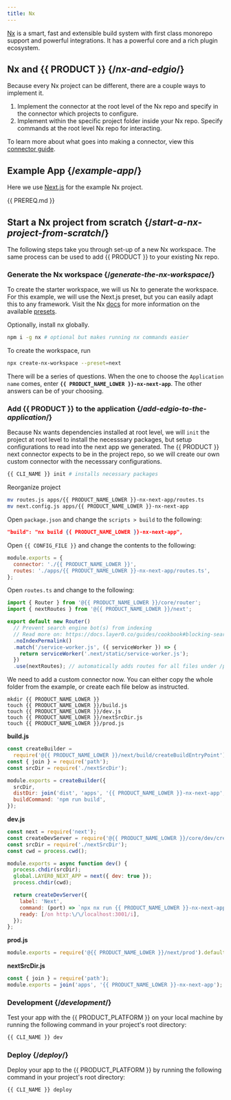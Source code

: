 ```yaml
---
title: Nx
---
```


[Nx](https://nx.dev/) is a smart, fast and extensible build system with first class monorepo support and powerful integrations. It has a powerful core and a rich plugin ecosystem.

## Nx and {{ PRODUCT }} {/*nx-and-edgio*/}

Because every Nx project can be different, there are a couple ways to implement it.

1. Implement the connector at the root level of the Nx repo and specify in the connector which projects to configure.
2. Implement within the specific project folder inside your Nx repo. Specify commands at the root level Nx repo for interacting.

To learn more about what goes into making a connector, view this [connector guide](/guides/connectors).

## Example App {/*example-app*/}

Here we use [Next.js](https://nextjs.org/) for the example Nx project.

<ExampleButtons
  title="Nx"
  siteUrl="https://layer0-docs-layer0-nx-example-default.layer0-limelight.link"
  repoUrl="https://github.com/layer0-docs/layer0-nx-example" 
  deployFromRepo />

{{ PREREQ.md }}

## Start a Nx project from scratch {/*start-a-nx-project-from-scratch*/}

The following steps take you through set-up of a new Nx workspace. The same process can be used to add {{ PRODUCT }} to your existing Nx repo.

### Generate the Nx workspace {/*generate-the-nx-workspace*/}

To create the starter workspace, we will us Nx to generate the workspace. For this example, we will use the Next.js preset, but you can easily adapt this to any framework. Visit the Nx [docs](https://nx.dev/getting-started/intro) for more information on the available [presets](https://nx.dev/cli/create-nx-workspace#preset).

Optionally, install nx globally.

```bash
npm i -g nx # optional but makes running nx commands easier
```

To create the workspace, run

```bash
npx create-nx-workspace --preset=next
```

There will be a series of questions. When the one to choose the `Application name` comes, enter __`{{ PRODUCT_NAME_LOWER }}-nx-next-app`__. The other answers can be of your choosing.

### Add {{ PRODUCT }} to the application {/*add-edgio-to-the-application*/}

Because Nx wants dependencies installed at root level, we will `init` the project at root level to install the necesssary packages, but setup configurations to read into the next app we generated. The {{ PRODUCT }} next connector expects to be in the project repo, so we will create our own custom connector with the necesssary configurations.

```bash
{{ CLI_NAME }} init # installs necessary packages
```

Reorganize project

```bash
mv routes.js apps/{{ PRODUCT_NAME_LOWER }}-nx-next-app/routes.ts
mv next.config.js apps/{{ PRODUCT_NAME_LOWER }}-nx-next-app
```

Open `package.json` and change the `scripts > build` to the following:

```json
"build": "nx build {{ PRODUCT_NAME_LOWER }}-nx-next-app",
```

Open `{{ CONFIG_FILE }}` and change the contents to the following:

```js
module.exports = {
  connector: './{{ PRODUCT_NAME_LOWER }}',
  routes: './apps/{{ PRODUCT_NAME_LOWER }}-nx-next-app/routes.ts',
};
```

Open `routes.ts` and change to the following:

```js
import { Router } from '@{{ PRODUCT_NAME_LOWER }}/core/router';
import { nextRoutes } from '@{{ PRODUCT_NAME_LOWER }}/next';

export default new Router()
  // Prevent search engine bot(s) from indexing
  // Read more on: https://docs.layer0.co/guides/cookbook#blocking-search-engine-crawlers
  .noIndexPermalink()
  .match('/service-worker.js', ({ serviceWorker }) => {
    return serviceWorker('.next/static/service-worker.js');
  })
  .use(nextRoutes); // automatically adds routes for all files under /pages
```

We need to add a custom connector now. You can either copy the whole folder from the example, or create each file below as instructed.

```
mkdir {{ PRODUCT_NAME_LOWER }}
touch {{ PRODUCT_NAME_LOWER }}/build.js
touch {{ PRODUCT_NAME_LOWER }}/dev.js
touch {{ PRODUCT_NAME_LOWER }}/nextSrcDir.js
touch {{ PRODUCT_NAME_LOWER }}/prod.js
```

__build.js__
```js
const createBuilder =
  require('@{{ PRODUCT_NAME_LOWER }}/next/build/createBuildEntryPoint').default;
const { join } = require('path');
const srcDir = require('./nextSrcDir');

module.exports = createBuilder({
  srcDir,
  distDir: join('dist', 'apps', '{{ PRODUCT_NAME_LOWER }}-nx-next-app', '.next'),
  buildCommand: 'npm run build',
});
```

__dev.js__
```js
const next = require('next');
const createDevServer = require('@{{ PRODUCT_NAME_LOWER }}/core/dev/createDevServer').default;
const srcDir = require('./nextSrcDir');
const cwd = process.cwd();

module.exports = async function dev() {
  process.chdir(srcDir);
  global.LAYER0_NEXT_APP = next({ dev: true });
  process.chdir(cwd);

  return createDevServer({
    label: 'Next',
    command: (port) => `npx nx run {{ PRODUCT_NAME_LOWER }}-nx-next-app:serve -- --port=${port}`,
    ready: [/on http:\/\/localhost:3001/i],
  });
};
```

__prod.js__
```js
module.exports = require('@{{ PRODUCT_NAME_LOWER }}/next/prod').default;
```

__nextSrcDir.js__
```js
const { join } = require('path');
module.exports = join('apps', '{{ PRODUCT_NAME_LOWER }}-nx-next-app');
```

### Development {/*development*/}

Test your app with the {{ PRODUCT_PLATFORM }} on your local machine by running the following command in your project's root directory:

```bash
{{ CLI_NAME }} dev
```

### Deploy {/*deploy*/}

Deploy your app to the {{ PRODUCT_PLATFORM }} by running the following command in your project's root directory:

```bash
{{ CLI_NAME }} deploy
```
